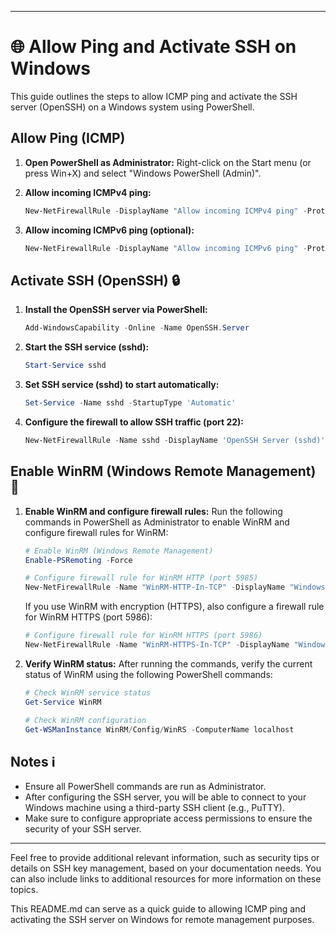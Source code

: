 
---

# 🌐 Allow Ping and Activate SSH on Windows

This guide outlines the steps to allow ICMP ping and activate the SSH server (OpenSSH) on a Windows system using PowerShell.

## Allow Ping (ICMP)

1. **Open PowerShell as Administrator:**
   Right-click on the Start menu (or press Win+X) and select "Windows PowerShell (Admin)".

2. **Allow incoming ICMPv4 ping:**
   ```powershell
   New-NetFirewallRule -DisplayName "Allow incoming ICMPv4 ping" -Protocol ICMPv4 -IcmpType 8 -Enabled True -Action Allow
   ```

3. **Allow incoming ICMPv6 ping (optional):**
   ```powershell
   New-NetFirewallRule -DisplayName "Allow incoming ICMPv6 ping" -Protocol ICMPv6 -IcmpType 128 -Enabled True -Action Allow
   ```

## Activate SSH (OpenSSH) 🔒

1. **Install the OpenSSH server via PowerShell:**
   ```powershell
   Add-WindowsCapability -Online -Name OpenSSH.Server
   ```

2. **Start the SSH service (sshd):**
   ```powershell
   Start-Service sshd
   ```

3. **Set SSH service (sshd) to start automatically:**
   ```powershell
   Set-Service -Name sshd -StartupType 'Automatic'
   ```

4. **Configure the firewall to allow SSH traffic (port 22):**
   ```powershell
   New-NetFirewallRule -Name sshd -DisplayName 'OpenSSH Server (sshd)' -Enabled True -Direction Inbound -Protocol TCP -Action Allow -LocalPort 22
   ```

## Enable WinRM (Windows Remote Management) 🚀

1. **Enable WinRM and configure firewall rules:**
   Run the following commands in PowerShell as Administrator to enable WinRM and configure firewall rules for WinRM:

   ```powershell
   # Enable WinRM (Windows Remote Management)
   Enable-PSRemoting -Force

   # Configure firewall rule for WinRM HTTP (port 5985)
   New-NetFirewallRule -Name "WinRM-HTTP-In-TCP" -DisplayName "Windows Remote Management (HTTP-In)" -Enabled True -Direction Inbound -Protocol TCP -LocalPort 5985
   ```

   If you use WinRM with encryption (HTTPS), also configure a firewall rule for WinRM HTTPS (port 5986):

   ```powershell
   # Configure firewall rule for WinRM HTTPS (port 5986)
   New-NetFirewallRule -Name "WinRM-HTTPS-In-TCP" -DisplayName "Windows Remote Management (HTTPS-In)" -Enabled True -Direction Inbound -Protocol TCP -LocalPort 5986
   ```

2. **Verify WinRM status:**
   After running the commands, verify the current status of WinRM using the following PowerShell commands:

   ```powershell
   # Check WinRM service status
   Get-Service WinRM

   # Check WinRM configuration
   Get-WSManInstance WinRM/Config/WinRS -ComputerName localhost
   ```
   
## Notes ℹ️

- Ensure all PowerShell commands are run as Administrator.
- After configuring the SSH server, you will be able to connect to your Windows machine using a third-party SSH client (e.g., PuTTY).
- Make sure to configure appropriate access permissions to ensure the security of your SSH server.

---

Feel free to provide additional relevant information, such as security tips or details on SSH key management, based on your documentation needs. You can also include links to additional resources for more information on these topics.

This README.md can serve as a quick guide to allowing ICMP ping and activating the SSH server on Windows for remote management purposes.
